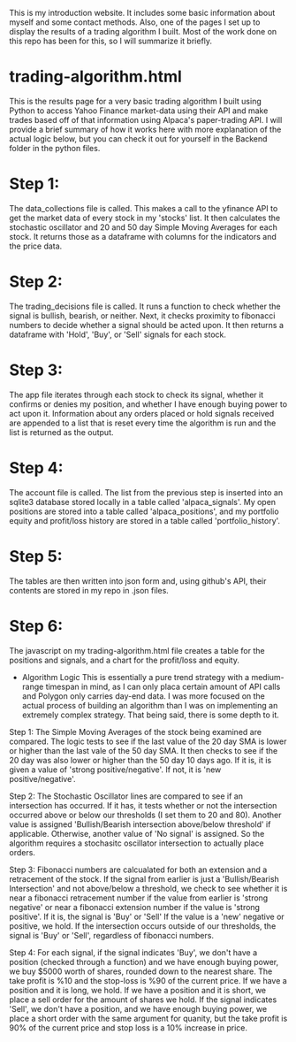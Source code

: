 This is my introduction website. It includes some basic information about myself and some contact methods. Also, 
one of the pages I set up to display the results of a trading algorithm I built. Most of the work done on this repo
has been for this, so I will summarize it briefly.

# trading-algorithm.html
This is the results page for a very basic trading algorithm I built using Python to access Yahoo Finance market-data using their API and make trades based off of that information using Alpaca's paper-trading API. I will provide a brief summary of how it 
works here with more explanation of the actual logic below, but you can check it out for yourself in the Backend folder in the python files. 

# Step 1: 
The data_collections file is called. This makes a call to the yfinance API to get the market data of every stock in my 'stocks' list. It then calculates the stochastic oscillator and 20 and 50 day Simple Moving Averages for each stock. It returns those as a dataframe with columns for the indicators and the price data. 

# Step 2:
The trading_decisions file is called. It runs a function to check whether the signal is bullish, bearish, or neither. Next, it 
checks proximity to fibonacci numbers to decide whether a signal should be acted upon. It then returns a dataframe with 'Hold', 'Buy', 
or 'Sell' signals for each stock.

# Step 3:
The app file iterates through each stock to check its signal, whether it confirms or denies my position, and whether I have enough 
buying power to act upon it. Information about any orders placed or hold signals received are appended to a list that is reset every 
time the algorithm is run and the list is returned as the output.

# Step 4:
The account file is called. The list from the previous step is inserted into an sqlite3 database stored locally in a table called 
'alpaca_signals'. My open positions are stored into a table called 'alpaca_positions', and my portfolio equity and profit/loss
history are stored in a table called 'portfolio_history'.

# Step 5: 
The tables are then written into json form and, using github's API, their contents are stored in my repo in .json files. 

# Step 6: 
The javascript on my trading-algorithm.html file creates a table for the positions and signals, and a chart for the 
profit/loss and equity.

* Algorithm Logic
This is essentially a pure trend strategy with a medium-range timespan in mind, as I can only placa certain amount of API 
calls and Polygon only carries day-end data. I was more focused on the actual process of building an algorithm than I was on 
implementing an extremely complex strategy. That being said, there is some depth to it.

Step 1: The Simple Moving Averages of the stock being examined are compared. The logic tests to see if the last value of the 20 day SMA 
is lower or higher than the last vale of the 50 day SMA. It then checks to see if the 20 day was also lower or higher than 
the 50 day 10 days ago. If it is, it is given a value of 'strong positive/negative'. If not, it is 'new positive/negative'.

Step 2: The Stochastic Oscillator lines are compared to see if an intersection has occurred. If it has, it tests whether or not 
the intersection occurred above or below our thresholds (I set them to 20 and 80). Another value is assigned 'Bullish/Bearish intersection
above/below threshold' if applicable. Otherwise, another value of 'No signal' is assigned. So the algorithm requires a stochasitc 
oscillator intersection to actually place orders.

Step 3: Fibonacci numbers are calcualated for both an extension and a retracement of the stock. If the signal from earlier is just a 
'Bullish/Bearish Intersection' and not above/below a threshold, we check to see whether it is near a fibonacci retracement number 
if the value from earlier is 'strong negative' or near a fibonacci extension number if the value is 'strong positive'. If it is, the signal 
is 'Buy' or 'Sell' If the value is a 'new' negative or positive, we hold. If the intersection occurs outside of our thresholds, the signal 
is 'Buy' or 'Sell', regardless of fibonacci numbers. 

Step 4: For each signal, if the signal indicates 'Buy', we don't have a position (checked through a function) and we have enough buying 
power, we buy $5000 worth of shares, rounded down to the nearest share. The take profit is %10 and the stop-loss is %90 of the current price. 
If we have a position and it is long, we hold. If we have a position and it is short, we place a sell order for the amount of shares we hold.
If the signal indicates 'Sell', we don't have a position, and we have enough buying power, we place a short order with the same argument for 
quanity, but the take profit is 90% of the current price and stop loss is a 10% increase in price.
